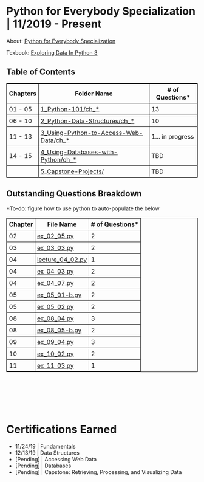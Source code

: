 # Python for Everybody Specialization | 11/2019 - Present

About: [Python for Everybody Specialization](https://www.coursera.org/specializations/python)

Texbook: [Exploring Data In Python 3](https://www.py4e.com/book.php)

<html>
<head>
<style>
table, th, td {
  border: 1px solid black;
  border-collapse: collapse;
}
th, td {
  padding: 5px;
}
th {
  text-align: middle;
}
</style>
</head>
<body>

<h2>Table of Contents</h2>

<table style="width:100%">
  <tr>
    <th>Chapters</th>
    <th>Folder Name</th> 
    <th># of Questions*</th>
  </tr>
  <tr>
    <td>01 - 05</td>
    <td> <a href="https://github.com/kylejb/py4e-student-repo/tree/master/1_Python-101">1_Python-101/ch_*</a></td>  
    <td>13</td>
  </tr>
  <tr>
    <td>06 - 10</td>
    <td> <a href="https://github.com/kylejb/py4e-student-repo/tree/master/2_Python-Data-Structures">2_Python-Data-Structures/ch_*</a></td>
    <td>10</td>
  </tr>
  <tr>
    <td>11 - 13</td>
    <td> <a href="https://github.com/kylejb/py4e-student-repo/tree/master/3_Using-Python-to-Access-Web-Data">3_Using-Python-to-Access-Web-Data/ch_*</a></td>
    <td>1... in progress</td>
  </tr>
  <tr>
    <td>14 - 15</td>
    <td> <a href="https://github.com/kylejb/py4e-student-repo/tree/master/4_Using-Databases-with-Python">4_Using-Databases-with-Python/ch_*</a></td>
    <td>TBD</td>
  </tr>
  <tr>
    <td></td>
    <td> <a href="https://github.com/kylejb/py4e-student-repo/tree/master/5_Capstone-Projects">5_Capstone-Projects/</a></td>
    <td>TBD</td>
</table>

<h2>Outstanding Questions Breakdown</h2>
*To-do: figure how to use python to auto-populate the below
<table style="width:100%">
  <tr>
    <th>Chapter</th>
    <th>File Name</th> 
    <th># of Questions*</th>
  </tr>
  <tr>
    <td>02</td>
    <td> <a href="https://github.com/kylejb/py4e-student-repo/blob/master/1_Python-101/ch_02/Extra%20Assignments/ex_02_05.py">ex_02_05.py</a></td>
    <td>2</td>
  </tr>
  <tr>
  <td>03</td>
    <td> <a href="https://github.com/kylejb/py4e-student-repo/blob/master/1_Python-101/ch_03/ex_03_03.py">ex_03_03.py</a></td>
    <td>2</td>
  </tr>
  <tr>
  <td>04</td>
    <td> <a href="https://github.com/kylejb/py4e-student-repo/blob/master/1_Python-101/ch_04/lecture_04_02.py">lecture_04_02.py</a></td>
    <td>1</td>
  </tr>
  <tr>
  <td>04</td>
    <td> <a href="https://github.com/kylejb/py4e-student-repo/blob/master/1_Python-101/ch_04/Extra%20Assignments/ex_04_03.py">ex_04_03.py</a></td>
    <td>2</td>
  </tr>
  <tr>
  <td>04</td>
    <td> <a href="https://github.com/kylejb/py4e-student-repo/blob/master/1_Python-101/ch_04/Extra%20Assignments/ex_04_07.py">ex_04_07.py</a></td>
    <td>2</td>
  </tr>
  <tr>
  <td>05</td>
    <td> <a href="https://github.com/kylejb/py4e-student-repo/blob/master/1_Python-101/ch_05/Extra%20Assignments/ex_05_01-b.py">ex_05_01-b.py</a></td>
    <td>2</td>
  </tr>
  <tr>
  <td>05</td>
    <td> <a href="https://github.com/kylejb/py4e-student-repo/blob/master/1_Python-101/ch_05/ex_05_02.py">ex_05_02.py</a></td>
    <td>2</td>
  </tr>
  <tr>
  <td>08</td>
    <td> <a href="https://github.com/kylejb/py4e-student-repo/blob/master/2_Python-Data-Structures/ch_08/ex_08_04.py">ex_08_04.py</a></td>
    <td>3</td>
  </tr>
  <tr>
  <td>08</td>
    <td> <a href="https://github.com/kylejb/py4e-student-repo/blob/master/2_Python-Data-Structures/ch_08/ex_08_05-b.py">ex_08_05-b.py</a></td>
    <td>2</td>
  </tr>
  <tr>
  <td>09</td>
    <td> <a href="https://github.com/kylejb/py4e-student-repo/blob/master/2_Python-Data-Structures/ch_09/ex_09_04.py">ex_09_04.py</a></td>
    <td>3</td>
  </tr>
  <tr>
  <td>10</td>
    <td> <a href="https://github.com/kylejb/py4e-student-repo/blob/master/2_Python-Data-Structures/ch_10/ex_10_02.py">ex_10_02.py</a></td>
    <td>2</td>
  </tr>
  <tr>
  <td>11</td>
    <td> <a href="https://github.com/kylejb/py4e-student-repo/blob/master/3_Using-Python-to-Access-Web-Data/ch_11/ex_11_03.py">ex_11_03.py</a></td>
    <td>1</td>
  </tr>

</table>

</body>
</html>
            
<p>&nbsp;</p>
<p>&nbsp;</p>
<p>&nbsp;</p>

# Certifications Earned


* 11/24/19  | Fundamentals
* 12/13/19  | Data Structures 
* [Pending] | Accessing Web Data
* [Pending] | Databases
* [Pending] | Capstone: Retrieving, Processing, and Visualizing Data
